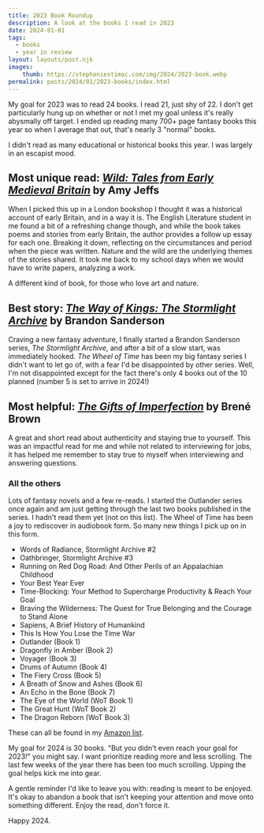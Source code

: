 ```yaml
---
title: 2023 Book Roundup
description: A look at the books I read in 2023
date: 2024-01-01
tags:
  - books
  - year in review
layout: layouts/post.njk
images:
    thumb: https://stephaniestimac.com/img/2024/2023-book.webp
permalink: posts/2024/01/2023-books/index.html
---
```


My goal for 2023 was to read 24 books. I read 21, just shy of 22. I don't get particularly hung up on whether or not I met my goal unless it's really abysmally off target. I ended up reading many 700+ page fantasy books this year so when I average that out, that's nearly 3 "normal" books. 

I didn't read as many educational or historical books this year. I was largely in an escapist mood. 

## Most unique read: [_Wild: Tales from Early Medieval Britain_](https://amzn.to/47iPM3t) by Amy Jeffs

When I picked this up in a London bookshop I thought it was a historical account of early Britain, and in a way it is. The English Literature student in me found a bit of a refreshing change though, and while the book takes poems and stories from early Britain, the author provides a follow up essay for each one. Breaking it down, reflecting on the circumstances and period when the piece was written. Nature and the wild are the underlying themes of the stories shared. It took me back to my school days when we would have to write papers, analyzing a work. 

A different kind of book, for those who love art and nature.

## Best story: [_The Way of Kings: The Stormlight Archive_](https://amzn.to/3NOQLSa) by Brandon Sanderson

Craving a new fantasy adventure, I finally started a Brandon Sanderson series, _The Stormlight Archive_, and after a bit of a slow start, was immediately hooked. _The Wheel of Time_ has been my big fantasy series I didn't want to let go of, with a fear I'd be disappointed by other series. Well, I'm not disappointed except for the fact there's only 4 books out of the 10 planned (number 5 is set to arrive in 2024!) 

## Most helpful: [_The Gifts of Imperfection_](https://amzn.to/3O9UIB9) by Brené Brown 

A great and short read about authenticity and staying true to yourself. This was an impactful read for me and while not related to interviewing for jobs, it has helped me remember to stay true to myself when interviewing and answering questions.

### All the others 

Lots of fantasy novels and a few re-reads. I started the Outlander series once again and am just getting through the last two books published in the series. I hadn't read them yet (not on this list). The Wheel of Time has been a joy to rediscover in audiobook form. So many new things I pick up on in this form. 

- Words of Radiance, Stormlight Archive #2
- Oathbringer, Stormlight Archive #3 
- Running on Red Dog Road: And Other Perils of an Appalachian Childhood
- Your Best Year Ever
- Time-Blocking: Your Method to Supercharge Productivity & Reach Your Goal
- Braving the Wilderness: The Quest for True Belonging and the Courage to Stand Alone
- Sapiens, A Brief History of Humankind 
- This Is How You Lose the Time War
- Outlander (Book 1)
- Dragonfly in Amber (Book 2)
- Voyager (Book 3)
- Drums of Autumn (Book 4)
- The Fiery Cross (Book 5)
- A Breath of Snow and Ashes (Book 6)
- An Echo in the Bone (Book 7)
- The Eye of the World (WoT Book 1)
- The Great Hunt (WoT Book 2)
- The Dragon Reborn (WoT Book 3)

These can all be found in my [Amazon list](https://www.amazon.com/shop/seaotta/list/HESZSFHH7HMV?ref_=cm_sw_r_cp_ud_aipsflist_aipsfseaotta_KJ21J9WKC49GN3YTNBS7).

My goal for 2024 is 30 books. "But you didn't even reach your goal for 2023!" you might say. I want prioritize reading more and less scrolling. The last few weeks of the year there has been too much scrolling. Upping the goal helps kick me into gear. 

A gentle reminder I'd like to leave you with: reading is meant to be enjoyed. It's okay to abandon a book that isn't keeping your attention and move onto something different. Enjoy the read, don't force it. 

Happy 2024. 
